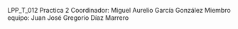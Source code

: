 LPP_T_012
Practica 2 
Coordinador: Miguel Aurelio García González
Miembro equipo: Juan José Gregorio Díaz Marrero
